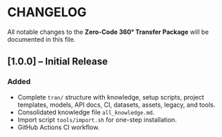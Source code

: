 # CHANGELOG

All notable changes to the **Zero-Code 360° Transfer Package** will be documented in this file.

## [1.0.0] – Initial Release
### Added
- Complete `tran/` structure with knowledge, setup scripts, project templates, models, API docs, CI, datasets, assets, legacy, and tools.
- Consolidated knowledge file `all_knowledge.md`.
- Import script `tools/import.sh` for one-step installation.
- GitHub Actions CI workflow.